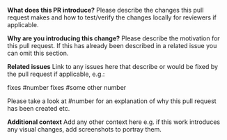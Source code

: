 **What does this PR introduce?**
Please describe the changes this pull request makes and how to test/verify the changes locally for reviewers if applicable.

**Why are you introducing this change?**
Please describe the motivation for this pull request. If this has already been described in a related issue you can omit this section.

**Related issues**
Link to any issues here that describe or would be fixed by the pull request if applicable, e.g.:

fixes #number
fixes #some other number

Please take a look at #number for an explanation of why this pull request has been created
etc.

**Additional context**
Add any other context here e.g. if this work introduces any visual changes, add screenshots to portray them.
